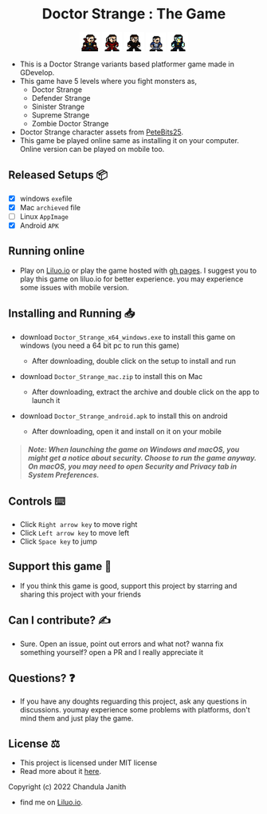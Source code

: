 <h1 align="center">Doctor Strange : The Game</h1>

<p align="center">
  <img src="/Doctor_Strange.png" height="8%" width="8%"> <img src="/Defender_Strange.png" height="8%" width="8%"> <img src="/Sinister_Strange.png" height="8%" width="8%"> <img src="/Supreme_Strange.png" height="8%" width="8%"> <img src="/Zombie_Doctor_Strange.png" height="8%" width="8%">
</p>

- This is a Doctor Strange variants based platformer game made in GDevelop.
- This game have 5 levels where you fight monsters as,
  - Doctor Strange
  - Defender Strange
  - Sinister Strange
  - Supreme Strange
  - Zombie Doctor Strange
- Doctor Strange character assets from [PeteBits25](https://pinterest.com/PeteBits25).
- This game be played online same as installing it on your computer. Online version can be played on mobile too.

## Released Setups 📦
- [x] windows `exe`file
- [x] Mac `archieved` file
- [ ] Linux `AppImage`
- [x] Android `APK`

## Running online
- Play on [Liluo.io](https://liluo.io/games/adb2847c-fad2-4889-a763-0c66b442b9a6) or play the game hosted with [gh pages](https://rededge.is-a.dev). I suggest you to play this game on liluo.io for better experience. you may experience some issues with mobile version.

## Installing and Running 📥
- download `Doctor_Strange_x64_windows.exe` to install this game on windows (you need a 64 bit pc to run this game)
  - After downloading, double click on the setup to install and run

- download `Doctor_Strange_mac.zip` to install this on Mac
  - After downloading, extract the archive and double click on the app to launch it

- download `Doctor_Strange_android.apk` to install this on android
  - After downloading, open it and install on it on your mobile

> ##### Note: When launching the game on Windows and macOS, you might get a notice about security. Choose to run the game anyway. On macOS, you may need to open Security and Privacy tab in System Preferences.

## Controls ⌨️
- Click `Right arrow key` to move right
- Click `Left arrow key` to move left
- Click `Space key` to jump

## Support this game 🤝
- If you think this game is good, support this project by starring and sharing this project with your friends

## Can I contribute? ✍️
- Sure. Open an issue, point out errors and what not? wanna fix something yourself? open a PR and I really appreciate it

## Questions? ❓
- If you have any doughts reguarding this project, ask any questions in discussions. youmay experience some problems with platforms, don't mind them and just play the game.

## License ⚖️
- This project is licensed under MIT license
- Read more about it [here](https://github.com/RedEdge967/Doctor-Strange/blob/master/LICENSE).

Copyright (c) 2022 Chandula Janith

- find me on [Liluo.io](https://liluo.io/Doctor_Strange).
